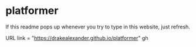 # platformer


If this readme pops up whenever you try to type in this website, just refresh.

URL link = "https://drakealexander.github.io/platformer"
gh

